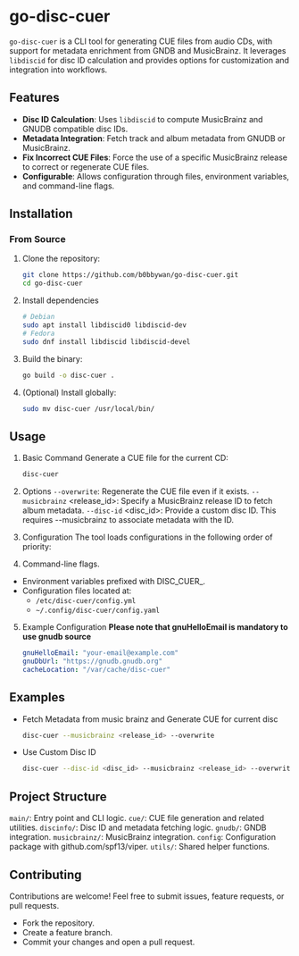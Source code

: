 # go-disc-cuer

`go-disc-cuer` is a CLI tool for generating CUE files from audio CDs, with support for metadata enrichment from GNDB and MusicBrainz. It leverages `libdiscid` for disc ID calculation and provides options for customization and integration into workflows.

## Features

- **Disc ID Calculation**: Uses `libdiscid` to compute MusicBrainz and GNUDB compatible disc IDs.
- **Metadata Integration**: Fetch track and album metadata from GNUDB or MusicBrainz.
- **Fix Incorrect CUE Files**: Force the use of a specific MusicBrainz release to correct or regenerate CUE files.
- **Configurable**: Allows configuration through files, environment variables, and command-line flags.

## Installation

### From Source
1. Clone the repository:
    ```bash
    git clone https://github.com/b0bbywan/go-disc-cuer.git
    cd go-disc-cuer
    ```
2. Install dependencies
    ```bash
    # Debian
    sudo apt install libdiscid0 libdiscid-dev
    # Fedora
    sudo dnf install libdiscid libdiscid-devel
    ```

3. Build the binary:
    ```bash
    go build -o disc-cuer .
    ```

4. (Optional) Install globally:
    ```bash
    sudo mv disc-cuer /usr/local/bin/
    ```

## Usage
1. Basic Command
Generate a CUE file for the current CD:
    ```bash
    disc-cuer
    ```

2. Options
`--overwrite`: Regenerate the CUE file even if it exists.
`--musicbrainz` <release_id>: Specify a MusicBrainz release ID to fetch album metadata.
`--disc-id` <disc_id>: Provide a custom disc ID. This requires --musicbrainz to associate metadata with the ID.

3. Configuration
The tool loads configurations in the following order of priority:

4. Command-line flags.
- Environment variables prefixed with DISC_CUER_.
- Configuration files located at:
   - `/etc/disc-cuer/config.yml`
   - `~/.config/disc-cuer/config.yaml`

5. Example Configuration
**Please note that gnuHelloEmail is mandatory to use gnudb source**
    ```yaml
    gnuHelloEmail: "your-email@example.com"
    gnuDbUrl: "https://gnudb.gnudb.org"
    cacheLocation: "/var/cache/disc-cuer"
    ```

## Examples
- Fetch Metadata from music brainz and Generate CUE for current disc
    ```bash
    disc-cuer --musicbrainz <release_id> --overwrite
    ```
- Use Custom Disc ID
    ```bash
    disc-cuer --disc-id <disc_id> --musicbrainz <release_id> --overwrite
    ```

## Project Structure
`main/`: Entry point and CLI logic.
`cue/`: CUE file generation and related utilities.
`discinfo/`: Disc ID and metadata fetching logic.
`gnudb/`: GNDB integration.
`musicbrainz/`: MusicBrainz integration.
`config`: Configuration package with github.com/spf13/viper.
`utils/`: Shared helper functions.


## Contributing
Contributions are welcome! Feel free to submit issues, feature requests, or pull requests.

- Fork the repository.
- Create a feature branch.
- Commit your changes and open a pull request.